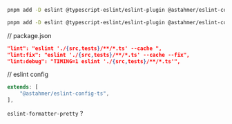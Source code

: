 ```sh
pnpm add -D eslint @typescript-eslint/eslint-plugin @astahmer/eslint-config-ts
```

```sh
pnpm add -D eslint @typescript-eslint/eslint-plugin @astahmer/eslint-config-react
```

// package.json

```json
"lint": "eslint './{src,tests}/**/*.ts' --cache ",
"lint:fix": "eslint './{src,tests}/**/*.ts' --cache --fix",
"lint:debug": "TIMING=1 eslint './{src,tests}/**/*.ts'",
```

// eslint config

```js
extends: [
    "@astahmer/eslint-config-ts",
],
```

`eslint-formatter-pretty` ?
